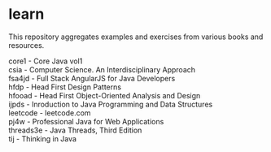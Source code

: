 # learn
This repository aggregates examples and exercises from various books and resources.

core1 - Core Java vol1  
csia - Computer Science. An Interdisciplinary Approach  
fsa4jd - Full Stack AngularJS for Java Developers  
hfdp - Head First Design Patterns  
hfooad - Head First Object-Oriented Analysis and Design  
ijpds - Inroduction to Java Programming and Data Structures  
leetcode - leetcode.com  
pj4w - Professional Java for Web Applications  
threads3e - Java Threads, Third Edition  
tij - Thinking in Java  
